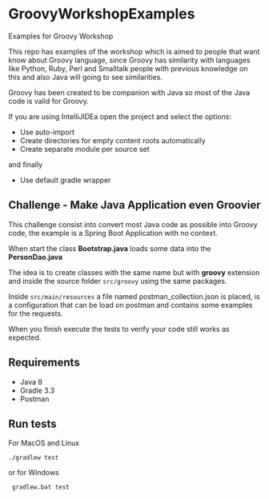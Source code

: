# GroovyWorkshopExamples
Examples for Groovy Workshop

This repo has examples of the workshop which is aimed to people that want know about Groovy language,
since Groovy has similarity with languages like Python, Ruby, Perl and Smalltalk
people with previous knowledge on this and also Java will going to see similarities.

Groovy has been created to be companion with Java so most of the Java code is valid for Groovy.

If you are using IntelliJIDEa open the project and select the options:

- Use auto-import
- Create directories for empty content roots automatically
- Create separate module per source set

and finally

- Use default gradle wrapper

## Challenge - Make Java Application even Groovier

This challenge consist into convert most Java code as possible into Groovy code,
the example is a Spring Boot Application with no context.

When start the class **Bootstrap.java** loads some data into the **PersonDao.java** 

The idea is to create classes with the same name but with **groovy** extension and inside the
source folder `src/groovy` using the same packages.

Inside `src/main/resources` a file named postman_collection.json is placed, is a configuration
that can be load on postman and contains some examples for the requests.

When you finish execute the tests to verify your code still works as expected.


## Requirements

- Java 8
- Gradle 3.3
- Postman

## Run tests

For MacOS and Linux

`` ./gradlew test ``  

or for Windows

`` gradlew.bat test``
